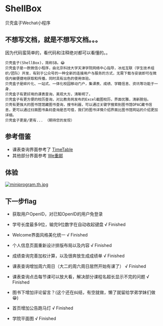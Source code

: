 # ShellBox
贝壳盒子Wechat小程序
## 不想写文档，就是不想写文档。。。
因为代码蛮简单的，看代码和注释绝对都可以看懂的。。

```
贝壳盒子(ShellBox)，简称SB。😂
贝壳盒子是一款微信小程序，由北京科技大学天津学院网络中心指导，冰炫互联（学生技术组织/团队）开发，有别于公众号的一种全新的连接用户与服务的方式，无需下载与安装即可在微信内被便捷地获取和传播，同时具有出色的使用体验。
贝壳盒子是碎片化、一站式、一体化校园移动门户，集课表、成绩、学籍信息、资讯等功能于一身.
贝壳盒子有更好用的课表查询，美观大方，清晰明了。
贝壳盒子有更方便的校历查询，对比教务网发布的Excel截图校历，界面优雅，清新脱俗。
贝壳有更强大的图书馆馆藏图书查询，搜书利器，可以通过关键字搜索到图书馆OPAC藏书信息，更可以通过扫面图书条码查询是否可借，我们的图书详情介绍界面比图书馆网站的介绍更加详细。
贝壳盒子更是/更有... （期待您的发现）
```

## 参考借鉴
 - 课表查询界面参考了
[TimeTable](https://github.com/qq273681448/TimeTable)
 - 其他部分界面参考
 [We重邮](https://github.com/mcc108/wecqupt)

## 体验

[![miniprogram.th.jpg](http://www.z4a.net/images/2018/05/04/miniprogram.th.jpg)](小程序体验码)


## 下一步flag

- 获取用户OpenID，对已知OpenID的用户免登录

- 学号长度最多9位，输完9位数字在自动收起键盘 √ Finished

- Welcome界面风格美化统一 √ Finished

- 个人信息页面重新设计排版布局以及内容 √ Finished

- 成绩查询完善加权计算，以及很奔放生成成绩单 √ Finished

- 课表查询增加周六周日（大二的周六周日居然开始有课了） √ Finished

- 课表查询点击每节课可以放大看，解决部分课程名超长显示不完的问题 √ Finished

- 图书下增加评论留言？(这个还在纠结，有空就做，懒了就留给学弟学妹们做😁)

- 首页增加公告跑马灯 √ Finished

- 学院平面图 √ Finished
